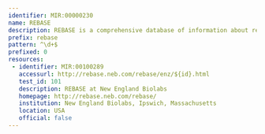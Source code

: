 ```yaml
---
identifier: MIR:00000230
name: REBASE
description: REBASE is a comprehensive database of information about restriction enzymes, DNA methyltransferases and related proteins involved in the biological process of restriction-modification (R-M). It contains fully referenced information about recognition and cleavage sites, isoschizomers, neoschizomers, commercial availability, methylation sensitivity, crystal and sequence data.
prefix: rebase
pattern: ^\d+$
prefixed: 0
resources:
 - identifier: MIR:00100289
   accessurl: http://rebase.neb.com/rebase/enz/${id}.html
   test_id: 101
   description: REBASE at New England Biolabs
   homepage: http://rebase.neb.com/rebase/
   institution: New England Biolabs, Ipswich, Massachusetts
   location: USA
   official: false
---
```

